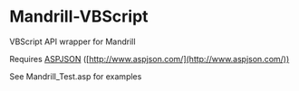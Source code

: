 # Mandrill-VBScript
VBScript API wrapper for Mandrill

Requires [ASPJSON](http://www.aspjson.com/) ([http://www.aspjson.com/](http://www.aspjson.com/))

See Mandrill_Test.asp for examples